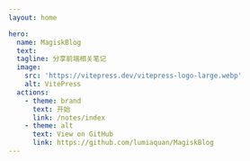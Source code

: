 ```yaml
---
layout: home

hero:
  name: MagiskBlog
  text: 
  tagline: 分享前端相关笔记
  image:
    src: 'https://vitepress.dev/vitepress-logo-large.webp'
    alt: VitePress
  actions:
    - theme: brand
      text: 开始
      link: /notes/index
    - theme: alt
      text: View on GitHub
      link: https://github.com/lumiaquan/MagiskBlog
---
```

